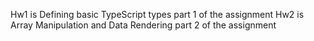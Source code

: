 Hw1 is Defining basic TypeScript types part 1 of the assignment 
Hw2 is Array Manipulation and Data Rendering part 2 of the assignment 
